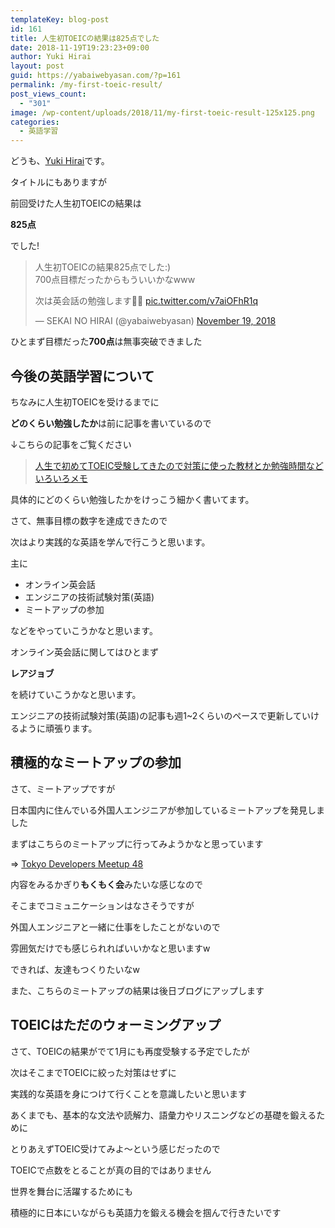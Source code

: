 ```yaml
---
templateKey: blog-post
id: 161
title: 人生初TOEICの結果は825点でした
date: 2018-11-19T19:23:23+09:00
author: Yuki Hirai
layout: post
guid: https://yabaiwebyasan.com/?p=161
permalink: /my-first-toeic-result/
post_views_count:
  - "301"
image: /wp-content/uploads/2018/11/my-first-toeic-result-125x125.png
categories:
  - 英語学習
---
```

どうも、<a href="https://twitter.com/iamseninja" target="_blank" rel="nofollow noopener">Yuki Hirai</a>です。

タイトルにもありますが

前回受けた人生初TOEICの結果は

<span class="sobig"><b>825点</b></span>

でした!

<blockquote class="twitter-tweet" data-width="550" data-dnt="true">
  <p lang="ja" dir="ltr">
    人生初TOEICの結果825点でした:)<br />700点目標だったからもういいかなwww
  </p>
  
  <p>
    次は英会話の勉強します👨‍💻 <a href="https://t.co/v7aiOFhR1q">pic.twitter.com/v7aiOFhR1q</a>
  </p>
  
  <p>
    &mdash; SEKAI NO HIRAI (@yabaiwebyasan) <a href="https://twitter.com/iamseninja/status/1064369311731478529?ref_src=twsrc%5Etfw">November 19, 2018</a>
  </p>
</blockquote>



ひとまず目標だった**700点**は無事突破できました

## 今後の英語学習について

ちなみに人生初TOEICを受けるまでに

**どのくらい勉強したか**は前に記事を書いているので

↓こちらの記事をご覧ください

<blockquote class="wp-embedded-content" data-secret="TybM6yHiGR">
  <p>
    <a href="https://yabaiwebyasan.com/my-first-toeic-test/">人生で初めてTOEIC受験してきたので対策に使った教材とか勉強時間などいろいろメモ</a>
  </p>
</blockquote>



具体的にどのくらい勉強したかをけっこう細かく書いてます。

さて、無事目標の数字を達成できたので

次はより実践的な英語を学んで行こうと思います。

主に

  * オンライン英会話
  * エンジニアの技術試験対策(英語)
  * ミートアップの参加

などをやっていこうかなと思います。

オンライン英会話に関してはひとまず

**レアジョブ**

を続けていこうかなと思います。

エンジニアの技術試験対策(英語)の記事も週1~2くらいのペースで更新していけるように頑張ります。

## 積極的なミートアップの参加

さて、ミートアップですが

日本国内に住んでいる外国人エンジニアが参加しているミートアップを発見しました

まずはこちらのミートアップに行ってみようかなと思っています

=> <a href="https://www.meetup.com/devjapan/events/255923536/" target="_blank">Tokyo Developers Meetup 48</a>

内容をみるかぎり**もくもく会**みたいな感じなので

そこまでコミュニケーションはなさそうですが

外国人エンジニアと一緒に仕事をしたことがないので

雰囲気だけでも感じられればいいかなと思いますw

できれば、友達もつくりたいなw

また、こちらのミートアップの結果は後日ブログにアップします

## TOEICはただのウォーミングアップ

さて、TOEICの結果がでて1月にも再度受験する予定でしたが

次はそこまでTOEICに絞った対策はせずに

実践的な英語を身につけて行くことを意識したいと思います

あくまでも、基本的な文法や読解力、語彙力やリスニングなどの基礎を鍛えるために

とりあえずTOEIC受けてみよ〜という感じだったので

TOEICで点数をとることが真の目的ではありません

世界を舞台に活躍するためにも

積極的に日本にいながらも英語力を鍛える機会を掴んで行きたいです